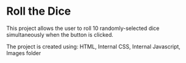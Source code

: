 # Roll the Dice

This project allows the user to roll 10 randomly-selected dice simultaneously when the button is clicked.

The project is created using: HTML, Internal CSS, Internal Javascript, Images folder
